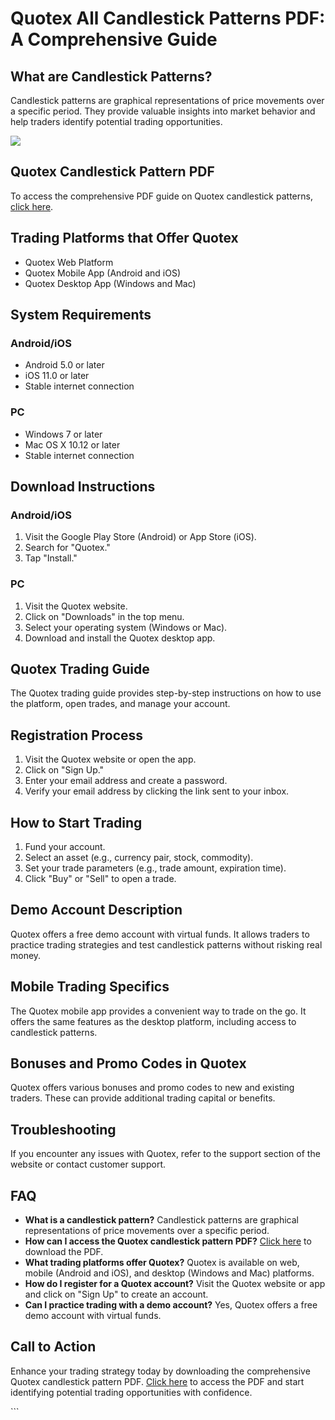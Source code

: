 # Quotex All Candlestick Patterns PDF: A Comprehensive Guide

## What are Candlestick Patterns?

Candlestick patterns are graphical representations of price movements
over a specific period. They provide valuable insights into market
behavior and help traders identify potential trading opportunities.

[![](https://static.quotex.io/files/4_en/300_250.jpg)](https://traff.sbs/brokerqxlid)

## Quotex Candlestick Pattern PDF

To access the comprehensive PDF guide on Quotex candlestick patterns,
[click here](\%22https://traff.sbs/brokerqxlid\%22).

## Trading Platforms that Offer Quotex

-   Quotex Web Platform
-   Quotex Mobile App (Android and iOS)
-   Quotex Desktop App (Windows and Mac)

## System Requirements

### Android/iOS

-   Android 5.0 or later
-   iOS 11.0 or later
-   Stable internet connection

### PC

-   Windows 7 or later
-   Mac OS X 10.12 or later
-   Stable internet connection

## Download Instructions

### Android/iOS

1.  Visit the Google Play Store (Android) or App Store (iOS).
2.  Search for "Quotex."
3.  Tap "Install."

### PC

1.  Visit the Quotex website.
2.  Click on "Downloads" in the top menu.
3.  Select your operating system (Windows or Mac).
4.  Download and install the Quotex desktop app.

## Quotex Trading Guide

The Quotex trading guide provides step-by-step instructions on how to
use the platform, open trades, and manage your account.

## Registration Process

1.  Visit the Quotex website or open the app.
2.  Click on "Sign Up."
3.  Enter your email address and create a password.
4.  Verify your email address by clicking the link sent to your inbox.

## How to Start Trading

1.  Fund your account.
2.  Select an asset (e.g., currency pair, stock, commodity).
3.  Set your trade parameters (e.g., trade amount, expiration time).
4.  Click "Buy" or "Sell" to open a trade.

## Demo Account Description

Quotex offers a free demo account with virtual funds. It allows traders
to practice trading strategies and test candlestick patterns without
risking real money.

## Mobile Trading Specifics

The Quotex mobile app provides a convenient way to trade on the go. It
offers the same features as the desktop platform, including access to
candlestick patterns.

## Bonuses and Promo Codes in Quotex

Quotex offers various bonuses and promo codes to new and existing
traders. These can provide additional trading capital or benefits.

## Troubleshooting

If you encounter any issues with Quotex, refer to the support section of
the website or contact customer support.

## FAQ

-   **What is a candlestick pattern?** Candlestick patterns are
    graphical representations of price movements over a specific period.
-   **How can I access the Quotex candlestick pattern PDF?** [Click
    here](\%22https://traff.sbs/brokerqxlid\%22) to download the PDF.
-   **What trading platforms offer Quotex?** Quotex is available on web,
    mobile (Android and iOS), and desktop (Windows and Mac) platforms.
-   **How do I register for a Quotex account?** Visit the Quotex website
    or app and click on "Sign Up" to create an account.
-   **Can I practice trading with a demo account?** Yes, Quotex offers a
    free demo account with virtual funds.

## Call to Action

Enhance your trading strategy today by downloading the comprehensive
Quotex candlestick pattern PDF. [Click
here](\%22https://traff.sbs/brokerqxlid\%22) to access the PDF and start
identifying potential trading opportunities with confidence.

\`\`\`

